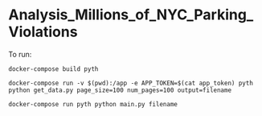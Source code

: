 # Analysis_Millions_of_NYC_Parking_Violations

To run:

```
docker-compose build pyth
```

```
docker-compose run -v $(pwd):/app -e APP_TOKEN=$(cat app_token) pyth python get_data.py page_size=100 num_pages=100 output=filename
```

```
docker-compose run pyth python main.py filename
```
